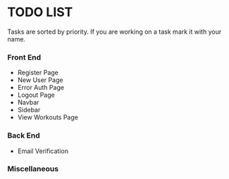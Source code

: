 # TODO LIST

Tasks are sorted by priority. If you are working on a task mark it with your name.

### Front End

- Register Page
- New User Page
- Error Auth Page
- Logout Page
- Navbar
- Sidebar
- View Workouts Page

### Back End

- Email Verification

### Miscellaneous

